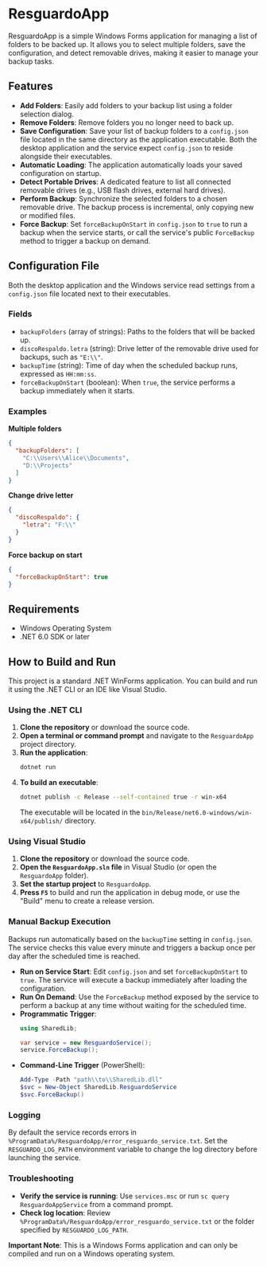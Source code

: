 # ResguardoApp

ResguardoApp is a simple Windows Forms application for managing a list of folders to be backed up. It allows you to select multiple folders, save the configuration, and detect removable drives, making it easier to manage your backup tasks.

## Features

-   **Add Folders**: Easily add folders to your backup list using a folder selection dialog.
-   **Remove Folders**: Remove folders you no longer need to back up.
-   **Save Configuration**: Save your list of backup folders to a `config.json` file located in the same directory as the application executable. Both the desktop application and the service expect `config.json` to reside alongside their executables.
-   **Automatic Loading**: The application automatically loads your saved configuration on startup.
-   **Detect Portable Drives**: A dedicated feature to list all connected removable drives (e.g., USB flash drives, external hard drives).
-   **Perform Backup**: Synchronize the selected folders to a chosen removable drive. The backup process is incremental, only copying new or modified files.
-   **Force Backup**: Set `forceBackupOnStart` in `config.json` to `true` to run a backup when the service starts, or call the service's public `ForceBackup` method to trigger a backup on demand.

## Configuration File

Both the desktop application and the Windows service read settings from a `config.json` file located next to their executables.

### Fields

- `backupFolders` (array of strings): Paths to the folders that will be backed up.
- `discoRespaldo.letra` (string): Drive letter of the removable drive used for backups, such as `"E:\\"`.
- `backupTime` (string): Time of day when the scheduled backup runs, expressed as `HH:mm:ss`.
- `forceBackupOnStart` (boolean): When `true`, the service performs a backup immediately when it starts.

### Examples

**Multiple folders**

```json
{
  "backupFolders": [
    "C:\\Users\\Alice\\Documents",
    "D:\\Projects"
  ]
}
```

**Change drive letter**

```json
{
  "discoRespaldo": {
    "letra": "F:\\"
  }
}
```

**Force backup on start**

```json
{
  "forceBackupOnStart": true
}
```

## Requirements

-   Windows Operating System
-   .NET 6.0 SDK or later

## How to Build and Run

This project is a standard .NET WinForms application. You can build and run it using the .NET CLI or an IDE like Visual Studio.

### Using the .NET CLI

1.  **Clone the repository** or download the source code.
2.  **Open a terminal or command prompt** and navigate to the `ResguardoApp` project directory.
3.  **Run the application**:
    ```sh
    dotnet run
    ```
4.  **To build an executable**:
    ```sh
    dotnet publish -c Release --self-contained true -r win-x64
    ```
    The executable will be located in the `bin/Release/net6.0-windows/win-x64/publish/` directory.

### Using Visual Studio

1.  **Clone the repository** or download the source code.
2.  **Open the `ResguardoApp.sln` file** in Visual Studio (or open the `ResguardoApp` folder).
3.  **Set the startup project** to `ResguardoApp`.
4.  **Press `F5`** to build and run the application in debug mode, or use the "Build" menu to create a release version.

### Manual Backup Execution

Backups run automatically based on the `backupTime` setting in `config.json`.  
The service checks this value every minute and triggers a backup once per day
after the scheduled time is reached.

-   **Run on Service Start**: Edit `config.json` and set `forceBackupOnStart`
    to `true`. The service will execute a backup immediately after loading the
    configuration.
-   **Run On Demand**: Use the `ForceBackup` method exposed by the service to
    perform a backup at any time without waiting for the scheduled time.
-   **Programmatic Trigger**:
    ```csharp
    using SharedLib;

    var service = new ResguardoService();
    service.ForceBackup();
    ```
-   **Command-Line Trigger** (PowerShell):
    ```powershell
    Add-Type -Path "path\\to\\SharedLib.dll"
    $svc = New-Object SharedLib.ResguardoService
    $svc.ForceBackup()
    ```

### Logging

By default the service records errors in `%ProgramData%/ResguardoApp/error_resguardo_service.txt`.
Set the `RESGUARDO_LOG_PATH` environment variable to change the log directory
before launching the service.

### Troubleshooting

-   **Verify the service is running**: Use `services.msc` or run `sc query ResguardoAppService` from a command prompt.
-   **Check log location**: Review `%ProgramData%/ResguardoApp/error_resguardo_service.txt` or the folder specified by `RESGUARDO_LOG_PATH`.

**Important Note**: This is a Windows Forms application and can only be compiled and run on a Windows operating system.
